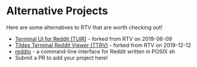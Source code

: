 # Alternative Projects

Here are some alternatives to RTV that are worth checking out!

- [Terminal UI for Reddit (TUIR)](https://gitlab.com/ajak/tuir) - forked from RTV on 2019-06-09
- [Tildes Terminal Reddit Viewer (TTRV)](https://github.com/tildeclub/ttrv) - forked from RTV on 2019-12-12
- [reddio](https://gitlab.com/aaronNG/reddio) - a command-line interface for Reddit written in POSIX sh
- Submit a PR to add your project here!
